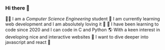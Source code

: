 ### Hi there 👋
👩‍🎓 I am a *Computer Science Engineering* student
🌱 I am currently learning web development and I am absolutely loving it 🌸
🐬 I have been learning to code since 2020 and I can code in C and Python
🌎 With a keen interest in developing nice and interactive websites 🦚 I want to dive deeper into javascript and react 🌼

